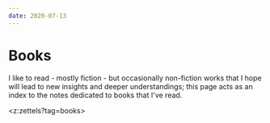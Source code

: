 ```yaml
---
date: 2020-07-13
---
```


# Books
I like to read - mostly fiction - but occasionally non-fiction works that I hope will lead to new
insights and deeper understandings; this page acts as an index to the notes dedicated to books that
I've read.

<z:zettels?tag=books>
